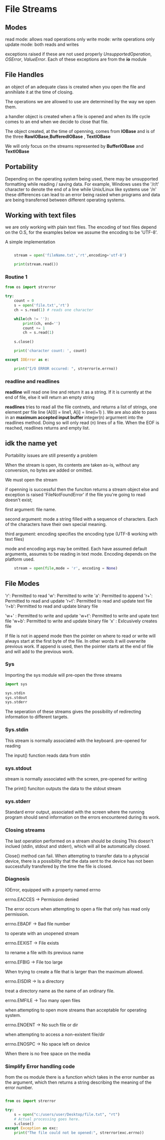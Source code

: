 # File Streams

## Modes

read mode: allows read operations only
write mode: write operations only
update mode: both reads and writes

exceptions raised if these are not used properly
*UnsupportedOperation*, *OSError*, *ValueError*. Each of these exceptions are from the **io** module


## File Handles

an object of an adequate class is created when you open the file and annihilate it at the time of closing.

The operations we are allowed to use are determined by the way we open them.

a handler object is created when a file is opened and when its life cycle comes to an end when we decide to close that file.

The object created, at the time of openning, comes from 
**IOBase** and is of the three **RawIOBase**,**BufferedIOBase** , **TextIOBase**

We will only focus on the streams represented by **BufferIOBase** and **TextIOBase**

## Portability

Depending on the operating system being used, there may be unsupported formatting while reading / saving data. For example, Windows uses the '/r/t' character to denote the end of a line while Unix/Linux like systems use '/n' these differences can lead to an error being rasied when programs and data are being transferred between different operating systems.

## Working with text files

we are only working with plain text files. The encoding of text files depend on the O.S, for the examples below we assume the encoding to be 'UTF-8'.

A simple implementation

```python

    stream = open('fileName.txt','rt',encoding='utf-8')

    print(stream.read())

```

### Routine 1

```python
from os import strerror

try:
    count = 0
    s = open('file.txt','rt')
    ch = s.read(1) # reads one character

    while(ch != ''):
        print(ch, end='')
        count += 1
        ch = s.read(1)
    
    s.close()

    print('character count: ', count)

except IOError as e:

    print("I/O ERROR occured: ", strerror(e.errno))

```

### readline and readlines

**readline** will read one line and return it as a string. If it is currently at the end of file, else it will return an empty string

**readlines** tries to read all the file contnets, and returns a list of strings, one element per file line (A[0] = line1,
A[i] = line(i+1) ). We are also able to pass in an **maximum accepted input buffer** integer(n) argurment into the readlines method. Doing so will only read (n) lines of a file. When the EOF is reached, readlines returns and empty list.

## idk the name yet

Portability issues are still presently a problem

When the stream is open, its contents are taken as-is, without any conversion, no bytes are added or omitted.

We must open the stream

if openning is successful then the funciton returns a stream object
else and exception is raised
    'FileNotFoundError' if the file you're going to read doesn't exist;

first argument: file name.

second argument: mode
    a string filled with a sequence of characters. Each of the characters have their own special meaning.

third argument: encoding
    specifies the encoding type
        (UTF-8 working with text files)

mode and encoding args may be omitted. Each have assumed default arguments, assumes to be reading in text mode. Encoding depends on the platform used.

```python
    stream = open(file,mode = 'r', encoding = None)
```

## File Modes

'r': Permitted to read
'w': Permitted to write
'a': Permitted to append
'r+': Permitted to read and update
'r+t': Permitted to read and update text file
'r+b': Permitted to read and update binary file

'w+' : Permitted to write and update
'w+t': Permitted to write and upate text file
'w+b': Permitted to write and update binary file
'x'  : Exlcusively creates file

If file is not in append mode then the pointer on where to read or write will always start at the first byte of the file. In other words it will overwrite
previous work. If append is used, then the pointer starts at the end of file and will add to the previous work.


### Sys

Importing the sys module will pre-open the three streams 

```python
import sys

sys.stdin
sys.stdout
sys.stderr

```

The seperation of these streams gives the possibility of redirecting information to different targets.

### Sys.stdin

This stream is normally associated with the keyboard. pre-opened for reading

The input() function reads data from stdin

### sys.stdout

stream is normally associated with the screen, pre-opened for writing

The print() funciton outputs the data to the stdout stream

### sys.stderr

Standard error output, associated with the screen where the running program should send information on the errors encountered during its work.

### Closing streams

The last operation performed on a stream should be closing
This doesn't inclued (stdin, stdout and stderr), which will all be automatically closed.

Close() method can fail. When attempting to transfer data to a physcial device, there is a possibility that the data sent to the device has not been successfully transfered by the time the file is closed.

### Diagnosis

IOError, equipped with a property named errno

errno.EACCES -> Permission denied

The error occurs when attempting to open a file that only has read only permission.

errno.EBADF -> Bad file number

to operate with an unopened stream

errno.EEXIST -> File exists

to rename a file with its previous name

errno.EFBIG -> File too large

When trying to create a file that is larger than the maximum allowed.

errno.EISDIR -> Is a directory

treat a directory name as the name of an ordinary file.

errno.EMFILE -> Too many open files

when attempting to open more streams than acceptable for operating system.

errno.ENOENT -> No such file or dir

when attempting to access a non-existent file/dir

errno.ENOSPC -> No space left on device

When there is no free space on the media


### Simplify Error handling code

from the os module there is a function which takes in the error number as the argument, which then returns a string describing the meaning of the error number.

```python

from os import strerror

try:
    s = open("c:/users/user/Desktop/file.txt", "rt")
    # Actual processing goes here.
    s.close()
except Exception as exc:
    print("The file could not be opened:", strerror(exc.errno))


```

